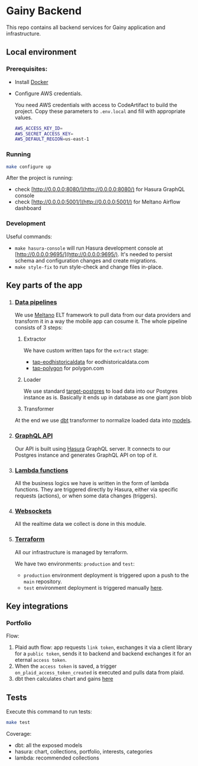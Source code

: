 # Gainy Backend

This repo contains all backend services for Gainy application and infrastructure.

## Local environment
### Prerequisites:
- Install [Docker](https://docs.docker.com/get-docker/)
- Configure AWS credentials. 

  You need AWS credentials with access to CodeArtifact to build the project. Copy these parameters to `.env.local` and fill with appropriate values.
  ```bash
  AWS_ACCESS_KEY_ID=
  AWS_SECRET_ACCESS_KEY=
  AWS_DEFAULT_REGION=us-east-1
  ```

### Running
```bash
make configure up
```
After the project is running:
- check [http://0.0.0.0:8080/](http://0.0.0.0:8080/) for Hasura GraphQL console 
- check [http://0.0.0.0:5001/](http://0.0.0.0:5001/) for Meltano Airflow dashboard 

### Development
Useful commands:
- `make hasura-console` will run Hasura development console at [http://0.0.0.0:9695/](http://0.0.0.0:9695/). It's needed to persist schema and configuration changes and create migrations.
- `make style-fix` to run style-check and change files in-place.

## Key parts of the app
1. ### [Data pipelines](src/meltano)
   We use [Meltano](https://meltano.com/) ELT framework to pull data from our data providers and transform it in a way the mobile app can cosume it. 
   The whole pipeline consists of 3 steps:
   1. Extractor 
   
      We have custom written taps for the `extract` stage:
      - [tap-eodhistoricaldata](https://github.com/gainy-app/gainy-docker-images/tree/main/docker/meltano/tap-eodhistoricaldata) for  eodhistoricaldata.com
      - [tap-polygon](https://github.com/gainy-app/gainy-docker-images/tree/main/docker/meltano/tap-polygon) for polygon.com
   2. Loader

      We use standard [target-postgres](https://github.com/transferwise/pipelinewise-target-postgres) to load data into our Postgres instance as is. Basically it ends up in database as one giant json blob

   3. Transformer
   
   At the end we use [dbt](https://www.getdbt.com/) transformer to normalize loaded data into [models](src/meltano/meltano/transform/models).

2. ### [GraphQL API](src/hasura)
   Our API is built using [Hasura](https://hasura.io/) GraphQL server. It connects to our Postgres instance and generates GraphQL API on top of it. 

3. ### [Lambda functions](./src/aws/lambda-python)
   All the business logics we have is written in the form of lambda functions. They are triggered directly by Hasura, either via specific requests (actions), or when some data changes (triggers).

3. ### [Websockets](./src/websockets)
   All the realtime data we collect is done in this module.

4. ### [Terraform](./terraform)
   All our infrastructure is managed by terraform.
   
   We have two environments: `production` and `test`:
   - `production` environment deployment is triggered upon a push to the `main` repository.
   - `test` environment deployment is triggered manually [here](https://github.com/gainy-app/gainy/actions/workflows/terraform.yml).

## Key integrations
### Portfolio
Flow:
1. Plaid auth flow: app requests `link token`, exchanges it via a client library for a `public token`, sends it to backend and backend exchanges it for an eternal `access token`.
2. When the `access token` is saved, a trigger `on_plaid_access_token_created` is executed and pulls  data from plaid.
3. dbt then calculates chart and gains [here](src/meltano/meltano/transform/models/portfolio)

## Tests
Execute this command to run tests:
```bash
make test
```
Coverage:
- dbt: all the exposed models
- hasura: chart, collections, portfolio, interests, categories
- lambda: recommended collections
